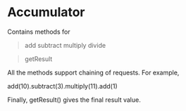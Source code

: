 # Accumulator
Contains methods for
>add
>subtract
>multiply
>divide
  
>getResult
 

All the methods support chaining of requests. 
For example,

add(10).subtract(3).multiply(11).add(1)

Finally,
getResult() gives the final result value.

    
 
